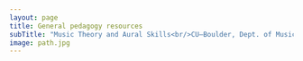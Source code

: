 ```yaml
---
layout: page
title: General pedagogy resources
subTitle: "Music Theory and Aural Skills<br/>CU–Boulder, Dept. of Music Theory"
image: path.jpg
---
```


